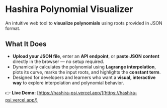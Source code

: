 # Hashira Polynomial Visualizer

An intuitive web tool to **visualize polynomials** using roots provided in JSON format.

## What It Does
- **Upload your JSON file**, enter an **API endpoint**, or **paste JSON content** directly in the browser — no setup required.  
- Dynamically calculates the polynomial using **Lagrange interpolation**, plots its curve, marks the input roots, and highlights the **constant term**.  
- Designed for developers and learners who want a **visual, interactive way** to explore interpolation and polynomial behavior.  

👉 **Live Demo:** [https://hashira-psi.vercel.app/](https://hashira-psi.vercel.app/)
